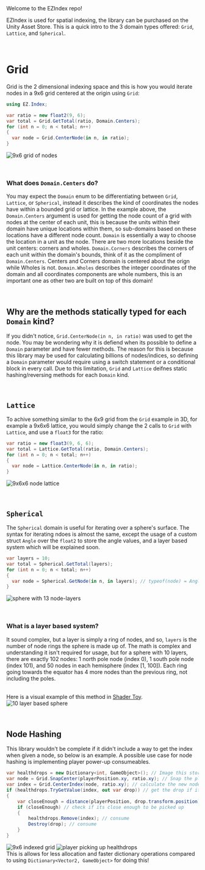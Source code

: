 </h1> Welcome to the EZIndex repo! </h1>

EZIndex is used for spatial indexing, the library can be purchased on the Unity Asset Store. This is a quick intro to the 3 domain types offered: `Grid`, `Lattice`, and `Spherical`. 

<br/><h1>Grid</h1>
Grid is the 2 dimensional indexing space and this is how you would iterate nodes in a 9x6 grid centered at the origin using `Grid`:
```C#
using EZ.Index;

var ratio = new float2(9, 6);
var total = Grid.GetTotal(ratio, Domain.Centers);
for (int n = 0; n < total; n++)
{
  var node = Grid.CenterNode(in n, in ratio);
}
```
![9x6 grid of nodes](/Images/9x6grid.png)

<br/><h3>What does `Domain.Centers` do?</h3>
You may expect the `Domain` enum to be differentiating between `Grid`, `Lattice`, or `Spherical`, instead it describes the kind of coordinates the nodes have within a bounded grid or lattice. In the example above, the `Domain.Centers` argument is used for getting the node count of a grid with nodes at the center of each unit, this is because the units within their domain have unique locations within them, so sub-domains based on these locations have a different node count. `Domain` is essentially a way to choose the location in a unit as the node. There are two more locations beside the unit centers: corners and wholes. `Domain.Corners` describes the corners of each unit within the domain's bounds, think of it as the compliment of `Domain.Centers`. Centers and Corners domain is centered about the orign while Wholes is not. `Domain.Wholes` describes the integer coordinates of the domain and all coordinates components are whole numbers, this is an important one as other two are built on top of this domain!

<br/><h2>Why are the methods statically typed for each `Domain` kind?</h2>
If you didn't notice, `Grid.CenterNode(in n, in ratio)` was used to get the node. You may be wondering why it is defiend when its possible to define a `Domain` parameter and have fewer methods. The reason for this is because this library may be used for calculating billions of nodes/indices, so defining a `Domain` parameter would require using a switch statement or a conditional block in every call. Due to this limitation, `Grid` and `Lattice` deifnes static hashing/reversing methods for each `Domain` kind.

<br/><h2>`Lattice`</h2>
To achive something similar to the 6x9 grid from the `Grid` example in 3D, for example a 9x6x6 lattice, you would simply change the 2 calls to `Grid` with `Lattice`, and use a `float3` for the ratio:
```C#
var ratio = new float3(9, 6, 6);
var total = Lattice.GetTotal(ratio, Domain.Centers);
for (int n = 0; n < total; n++)
{
  var node = Lattice.CenterNode(in n, in ratio);
}
```
![9x6x6 node lattice](Images/9x6x6lattice.png)

<br/><h2>`Spherical`</h2>
The `Spherical` domain is useful for iterating over a sphere's surface. The syntax for iterating ndoes is almost the same, except the usage of a custom struct `Angle` over the `float2` to store the angle values, and a layer based system which will be explained soon.
```C#
var layers = 10;
var total = Spherical.GetTotal(layers);
for (int n = 0; n < total; n++)
{
  var node = Spherical.GetNode(in n, in layers); // typeof(node) = Angle
}
```
![sphere with 13 node-layers](Images/13layers.png)

<br/><h3>What is a layer based system?</h3>
It sound complex, but a layer is simply a ring of nodes, and so, `layers` is the number of node rings the sphere is made up of. The math is complex and understanding it isn't required for usage, but for a sphere with 10 layers, there are exactly 102 nodes: 1 north pole node (index 0), 1 south pole node (index 101), and 50 nodes in each hemisphere (index [1, 100]). Each ring going towards the equator has 4 more nodes than the previous ring, not including the poles.

<br/>Here is a visual example of this method in [Shader Toy](https://www.shadertoy.com/view/NtKyWV).
<br/>![10 layer based sphere](Images/10layers.png)

<br/><h2>Node Hashing</h2>
This library wouldn't be complete if it didn't include a way to get the index when given a node, so below is an example.
A possible use case for node hashing is implementing player power-up consumeables.
```C#
var healthdrops = new Dictionary<int, GameObject>(); // Image this stores the mapping of node indices to healthdrop GOs
var node = Grid.SnapCenter(playerPosition.xy, ratio.xy); // Snap the player's position to the nearest node on the centered grid
var index = Grid.CenterIndex(node, ratio.xy); // calculate the new node's index
if (healthdrops.TryGetValue(index, out var drop)) // get the drop if it exists
{
    var closeEnough = distance(playerPosition, drop.transform.position) <= 1;
    if (closeEnough) // check if its close enough to be picked up
    {
        healthdrops.Remove(index); // consume
        Destroy(drop); // consume
    }
}
```
![9x6 indexed grid](Images/indexedgrid.png)
![player picking up healthdrops](Images/hearts.gif)
<br/>This is allows for less allocation and faster dictionary operations compared to using `Dictionary<Vector2, GameObject>` for doing this!
